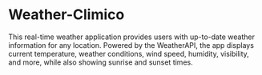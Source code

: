 # Weather-Climico
This real-time weather application provides users with up-to-date weather information for any location. Powered by the WeatherAPI, the app displays current temperature, weather conditions, wind speed, humidity, visibility, and more, while also showing sunrise and sunset times.
